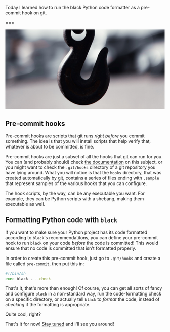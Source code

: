 Today I learned how to run the black Python code formatter as a pre-commit hook on git.

===

![A picture of a hook from a construction crane.](thumbnail.png "Photo by Grace To on Unsplash.")


## Pre-commit hooks

Pre-commit hooks are scripts that git runs _right before_ you commit something.
The idea is that you will install scripts that help verify that,
whatever is about to be committed,
is fine.

Pre-commit hooks are just a subset of all the hooks that git can run for you.
You can (and probably should) check [the documentation][hooks] on this subject,
or you might want to check the `.git/hooks` directory of a git repository you have lying around.
What you will notice is that the `hooks` directory,
that was created automatically by git,
contains a series of files ending with `.sample` that represent samples of the various hooks that you can configure.

The hook scripts, by the way, can be any executable you want.
For example, they can be Python scripts with a shebang,
making them executable as well.


## Formatting Python code with `black`

If you want to make sure your Python project has its code formatted according to `black`'s recommendatitons,
you can define your pre-commit hook to run `black` on your code _before_ the code is committed!
This would ensure that no code is committed that isn't formatted properly.

In order to create this pre-commit hook,
just go to `.git/hooks` and create a file called `pre-commit`,
then put this in:

```sh
#!/bin/sh
exec black . --check
```

That's it, that's more than enough!
Of course, you can get all sorts of fancy and configure `black` in a non-standard way,
run the code-formatting check on a specific directory,
or actually tell `black` to _format_ the code,
instead of _checking_ if the formatting is appropriate.

Quite cool, right?


That's it for now! [Stay tuned][subscribe] and I'll see you around!

[subscribe]: /subscribe

[hooks]: https://git-scm.com/book/en/v2/Customizing-Git-Git-Hooks
[black]: https://github.com/psf/black
